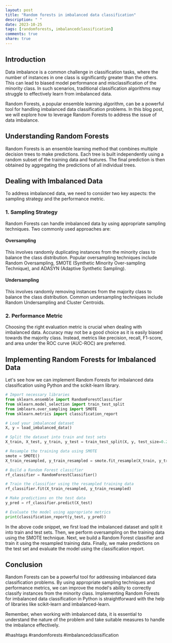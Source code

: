 ```yaml
---
layout: post
title: "Random forests in imbalanced data classification"
description: " "
date: 2023-10-25
tags: [randomforests, imbalancedclassification]
comments: true
share: true
---
```


## Introduction

Data imbalance is a common challenge in classification tasks, where the number of instances in one class is significantly greater than the others. This can lead to biased model performance and misclassification of the minority class. In such scenarios, traditional classification algorithms may struggle to effectively learn from imbalanced data.

Random Forests, a popular ensemble learning algorithm, can be a powerful tool for handling imbalanced data classification problems. In this blog post, we will explore how to leverage Random Forests to address the issue of data imbalance.

## Understanding Random Forests

Random Forests is an ensemble learning method that combines multiple decision trees to make predictions. Each tree is built independently using a random subset of the training data and features. The final prediction is then obtained by aggregating the predictions of all individual trees.

## Dealing with Imbalanced Data

To address imbalanced data, we need to consider two key aspects: the sampling strategy and the performance metric.

### 1. Sampling Strategy

Random Forests can handle imbalanced data by using appropriate sampling techniques. Two commonly used approaches are:

#### Oversampling

This involves randomly duplicating instances from the minority class to balance the class distribution. Popular oversampling techniques include Random Oversampling, SMOTE (Synthetic Minority Over-sampling Technique), and ADASYN (Adaptive Synthetic Sampling).

#### Undersampling

This involves randomly removing instances from the majority class to balance the class distribution. Common undersampling techniques include Random Undersampling and Cluster Centroids.

### 2. Performance Metric

Choosing the right evaluation metric is crucial when dealing with imbalanced data. Accuracy may not be a good choice as it is easily biased towards the majority class. Instead, metrics like precision, recall, F1-score, and area under the ROC curve (AUC-ROC) are preferred.

## Implementing Random Forests for Imbalanced Data

Let's see how we can implement Random Forests for imbalanced data classification using Python and the scikit-learn library.

```python
# Import necessary libraries
from sklearn.ensemble import RandomForestClassifier
from sklearn.model_selection import train_test_split
from imblearn.over_sampling import SMOTE
from sklearn.metrics import classification_report

# Load your imbalanced dataset
X, y = load_imbalanced_data()

# Split the dataset into train and test sets
X_train, X_test, y_train, y_test = train_test_split(X, y, test_size=0.2, random_state=42)

# Resample the training data using SMOTE
smote = SMOTE()
X_train_resampled, y_train_resampled = smote.fit_resample(X_train, y_train)

# Build a Random Forest classifier
rf_classifier = RandomForestClassifier()

# Train the classifier using the resampled training data
rf_classifier.fit(X_train_resampled, y_train_resampled)

# Make predictions on the test data
y_pred = rf_classifier.predict(X_test)

# Evaluate the model using appropriate metrics
print(classification_report(y_test, y_pred))
```

In the above code snippet, we first load the imbalanced dataset and split it into train and test sets. Then, we perform oversampling on the training data using the SMOTE technique. Next, we build a Random Forest classifier and train it using the resampled training data. Finally, we make predictions on the test set and evaluate the model using the classification report.

## Conclusion

Random Forests can be a powerful tool for addressing imbalanced data classification problems. By using appropriate sampling techniques and performance metrics, we can improve the model's ability to correctly classify instances from the minority class. Implementing Random Forests for imbalanced data classification in Python is straightforward with the help of libraries like scikit-learn and imbalanced-learn.

Remember, when working with imbalanced data, it is essential to understand the nature of the problem and take suitable measures to handle the imbalance effectively.

#hashtags #randomforests #imbalancedclassification
